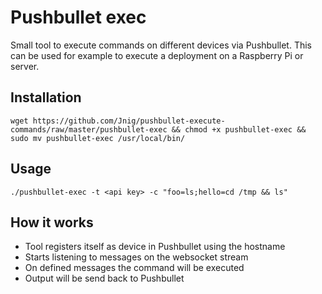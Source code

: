 # Pushbullet exec
Small tool to execute commands on different devices via Pushbullet. This can be used for example to execute a deployment on a Raspberry Pi or server.

## Installation
```
wget https://github.com/Jnig/pushbullet-execute-commands/raw/master/pushbullet-exec && chmod +x pushbullet-exec && sudo mv pushbullet-exec /usr/local/bin/
```

## Usage
```
./pushbullet-exec -t <api key> -c "foo=ls;hello=cd /tmp && ls"
```

## How it works
* Tool registers itself as device in Pushbullet using the hostname 
* Starts listening to messages on the websocket stream
* On defined messages the command will be executed
* Output will be send back to Pushbullet
